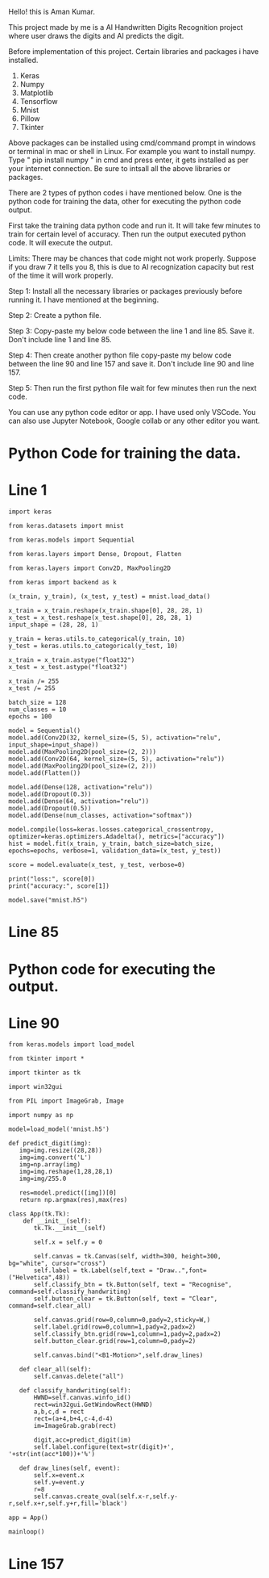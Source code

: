 
Hello! this is Aman Kumar.

This project made by me is a AI Handwritten Digits Recognition project where user draws the digits and AI predicts the digit.

Before implementation of this project. Certain libraries and packages i have installed.
1. Keras
2. Numpy
3. Matplotlib
4. Tensorflow
5. Mnist
6. Pillow
7. Tkinter

Above packages can be installed using cmd/command prompt in windows or terminal in mac or shell in Linux.
For example you want to install numpy. Type " pip install numpy " in cmd and press enter, it gets installed as per your internet connection.
Be sure to intsall all the above libraries or packages.

There are 2 types of python codes i have mentioned below. One is the python code for training the data, other for executing the python code output.

First take the training data python code and run it. It will take few minutes to train for certain level of accuracy. Then run the output executed python code. It will execute the output.

Limits:
There may be chances that code might not work properly. Suppose if you draw 7 it tells you 8, this is due to AI recognization capacity but rest of the time it will work properly.

Step 1: Install all the necessary libraries or packages previously before running it. I have mentioned at the beginning.

Step 2: Create a python file.

Step 3: Copy-paste my below code between the line 1 and line 85. Save it. Don't include line 1 and line 85.

Step 4: Then create another python file copy-paste my below code between the line 90 and line 157 and save it. Don't include line 90 and line 157.

Step 5: Then run the first python file wait for few minutes then run the next code.

You can use any python code editor or app. I have used only VSCode. You can also use Jupyter Notebook, Google collab or any other editor you want.


# Python Code for training the data. 

# Line 1

    import keras                                                                

    from keras.datasets import mnist

    from keras.models import Sequential

    from keras.layers import Dense, Dropout, Flatten

    from keras.layers import Conv2D, MaxPooling2D

    from keras import backend as k

    (x_train, y_train), (x_test, y_test) = mnist.load_data()

    x_train = x_train.reshape(x_train.shape[0], 28, 28, 1)
    x_test = x_test.reshape(x_test.shape[0], 28, 28, 1)
    input_shape = (28, 28, 1)

    y_train = keras.utils.to_categorical(y_train, 10)
    y_test = keras.utils.to_categorical(y_test, 10)

    x_train = x_train.astype("float32")
    x_test = x_test.astype("float32")

    x_train /= 255
    x_test /= 255

    batch_size = 128
    num_classes = 10
    epochs = 100

    model = Sequential()
    model.add(Conv2D(32, kernel_size=(5, 5), activation="relu", input_shape=input_shape))
    model.add(MaxPooling2D(pool_size=(2, 2)))
    model.add(Conv2D(64, kernel_size=(5, 5), activation="relu"))
    model.add(MaxPooling2D(pool_size=(2, 2)))
    model.add(Flatten())

    model.add(Dense(128, activation="relu"))
    model.add(Dropout(0.3))
    model.add(Dense(64, activation="relu"))
    model.add(Dropout(0.5))
    model.add(Dense(num_classes, activation="softmax"))

    model.compile(loss=keras.losses.categorical_crossentropy, optimizer=keras.optimizers.Adadelta(), metrics=["accuracy"])
    hist = model.fit(x_train, y_train, batch_size=batch_size, epochs=epochs, verbose=1, validation_data=(x_test, y_test))

    score = model.evaluate(x_test, y_test, verbose=0)

    print("loss:", score[0])
    print("accuracy:", score[1])

    model.save("mnist.h5") 

# Line 85
 
 
# Python code for executing the output.

# Line 90

    from keras.models import load_model                    

    from tkinter import *

    import tkinter as tk

    import win32gui

    from PIL import ImageGrab, Image

    import numpy as np

    model=load_model('mnist.h5')

    def predict_digit(img):
       img=img.resize((28,28))
       img=img.convert('L')
       img=np.array(img)
       img=img.reshape(1,28,28,1)
       img=img/255.0
    
       res=model.predict([img])[0]
       return np.argmax(res),max(res)

    class App(tk.Tk):
        def __init__(self):
           tk.Tk.__init__(self)
        
           self.x = self.y = 0
        
           self.canvas = tk.Canvas(self, width=300, height=300, bg="white", cursor="cross")
           self.label = tk.Label(self,text = "Draw..",font=("Helvetica",48))
           self.classify_btn = tk.Button(self, text = "Recognise", command=self.classify_handwriting)
           self.button_clear = tk.Button(self, text = "Clear", command=self.clear_all)
        
           self.canvas.grid(row=0,column=0,pady=2,sticky=W,)
           self.label.grid(row=0,column=1,pady=2,padx=2)
           self.classify_btn.grid(row=1,column=1,pady=2,padx=2)
           self.button_clear.grid(row=1,column=0,pady=2)
          
           self.canvas.bind("<B1-Motion>",self.draw_lines)
        
       def clear_all(self):
           self.canvas.delete("all")
        
       def classify_handwriting(self):
           HWND=self.canvas.winfo_id()
           rect=win32gui.GetWindowRect(HWND)
           a,b,c,d = rect
           rect=(a+4,b+4,c-4,d-4)
           im=ImageGrab.grab(rect)
          
           digit,acc=predict_digit(im)
           self.label.configure(text=str(digit)+', '+str(int(acc*100))+'%')
        
       def draw_lines(self, event):
           self.x=event.x
           self.y=event.y
           r=8
           self.canvas.create_oval(self.x-r,self.y-r,self.x+r,self.y+r,fill='black')
                                
    app = App()

    mainloop()                   

# Line 157

